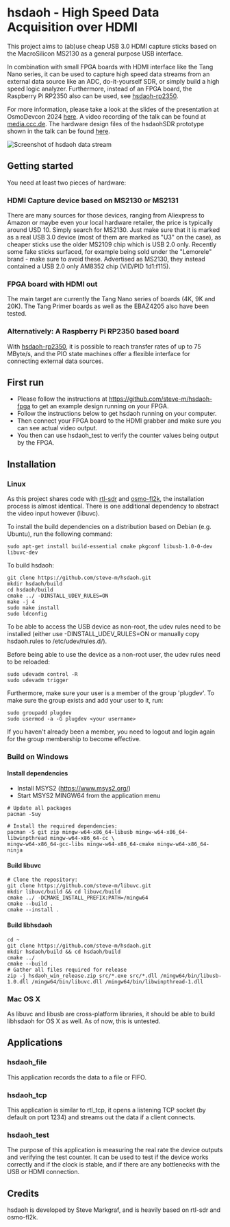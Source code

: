 # hsdaoh - High Speed Data Acquisition over HDMI

This project aims to (ab)use cheap USB 3.0 HDMI capture sticks based on the MacroSilicon MS2130 as a general purpose USB interface.

In combination with small FPGA boards with HDMI interface like the Tang Nano series, it can be used to capture high speed data streams from an external data source like an ADC, do-it-yourself SDR, or simply build a high speed logic analyzer.
Furthermore, instead of an FPGA board, the Raspberry Pi RP2350 also can be used, see [hsdaoh-rp2350](https://github.com/steve-m/hsdaoh-rp2350).

For more information, please take a look at the slides of the presentation at OsmoDevcon 2024 [here](https://people.osmocom.org/steve-m/hsdaoh_slides/rendered/osmodevcon2024_hsdaoh.pdf).
A video recording of the talk can be found at [media.ccc.de](https://media.ccc.de/v/osmodevcon2024-200-low-cost-high-speed-data-acquisition-over-hdmi).
The hardware design files of the hsdaohSDR prototype shown in the talk can be found [here](https://github.com/steve-m/hsdaohSDR).

![Screenshot of hsdaoh data stream](https://steve-m.de/projects/hsdaoh/hsdaoh_screenshot.jpg)

## Getting started

You need at least two pieces of hardware:

### HDMI Capture device based on MS2130 or MS2131
There are many sources for those devices, ranging from Aliexpress to Amazon or maybe even your local hardware retailer, the price is typically around USD 10. Simply search for MS2130.
Just make sure that it is marked as a real USB 3.0 device (most of them are marked as "U3" on the case), as cheaper sticks use the older MS2109 chip which is USB 2.0 only.
Recently some fake sticks surfaced, for example being sold under the "Lemorele" brand - make sure to avoid these. Advertised as MS2130, they instead contained a USB 2.0 only AM8352 chip (VID/PID 1d1:f115).

### FPGA board with HDMI out
The main target are currently the Tang Nano series of boards (4K, 9K and 20K). The Tang Primer boards as well as the EBAZ4205 also have been tested.

### Alternatively: A Raspberry Pi RP2350 based board
With [hsdaoh-rp2350](https://github.com/steve-m/hsdaoh-rp2350), it is possible to reach transfer rates of up to 75 MByte/s, and the PIO state machines offer a flexible interface for connecting external data sources.

## First run

- Please follow the instructions at https://github.com/steve-m/hsdaoh-fpga to get an example design running on your FPGA.
- Follow the instructions below to get hsdaoh running on your computer.
- Then connect your FPGA board to the HDMI grabber and make sure you can see actual video output.
- You then can use hsdaoh_test to verify the counter values being output by the FPGA.

## Installation

### Linux

As this project shares code with [rtl-sdr](https://osmocom.org/projects/rtl-sdr/wiki/Rtl-sdr) and [osmo-fl2k](https://osmocom.org/projects/osmo-fl2k/wiki), the installation process is almost identical.
There is one additional dependency to abstract the video input however (libuvc).

To install the build dependencies on a distribution based on Debian (e.g. Ubuntu), run the following command:

    sudo apt-get install build-essential cmake pkgconf libusb-1.0-0-dev libuvc-dev

To build hsdaoh:

    git clone https://github.com/steve-m/hsdaoh.git
    mkdir hsdaoh/build
    cd hsdaoh/build
    cmake ../ -DINSTALL_UDEV_RULES=ON
    make -j 4
    sudo make install
    sudo ldconfig

To be able to access the USB device as non-root, the udev rules need to be installed (either use -DINSTALL_UDEV_RULES=ON or manually copy hsdaoh.rules to /etc/udev/rules.d/).

Before being able to use the device as a non-root user, the udev rules need to be reloaded:

    sudo udevadm control -R
    sudo udevadm trigger

Furthermore, make sure your user is a member of the group 'plugdev'.
To make sure the group exists and add your user to it, run:

    sudo groupadd plugdev
    sudo usermod -a -G plugdev <your username>

If you haven't already been a member, you need to logout and login again for the group membership to become effective.

### Build on Windows
#### Install dependencies
- Install MSYS2 (https://www.msys2.org/)
- Start MSYS2 MINGW64 from the application menu

```console
# Update all packages
pacman -Suy

# Install the required dependencies:
pacman -S git zip mingw-w64-x86_64-libusb mingw-w64-x86_64-libwinpthread mingw-w64-x86_64-cc \
mingw-w64-x86_64-gcc-libs mingw-w64-x86_64-cmake mingw-w64-x86_64-ninja
```

#### Build libuvc
```console
# Clone the repository:
git clone https://github.com/steve-m/libuvc.git
mkdir libuvc/build && cd libuvc/build
cmake ../ -DCMAKE_INSTALL_PREFIX:PATH=/mingw64
cmake --build .
cmake --install .
```

#### Build libhsdaoh
```console
cd ~
git clone https://github.com/steve-m/hsdaoh.git
mkdir hsdaoh/build && cd hsdaoh/build
cmake ../
cmake --build .
# Gather all files required for release
zip -j hsdaoh_win_release.zip src/*.exe src/*.dll /mingw64/bin/libusb-1.0.dll /mingw64/bin/libuvc.dll /mingw64/bin/libwinpthread-1.dll
```

### Mac OS X
As libuvc and libusb are cross-platform libraries, it should be able to build libhsdaoh for OS X as well. As of now, this is untested.

## Applications

### hsdaoh_file

This application records the data to a file or FIFO.

### hsdaoh_tcp

This application is similar to rtl_tcp, it opens a listening TCP socket (by default on port 1234) and streams out the data if a client connects.

### hsdaoh_test

The purpose of this application is measuring the real rate the device outputs and verifying the test counter. It can be used to test if the device works correctly and if the clock is stable, and if there are any bottlenecks with the USB or HDMI connection.

## Credits

hsdaoh is developed by Steve Markgraf, and is heavily based on rtl-sdr and osmo-fl2k.
